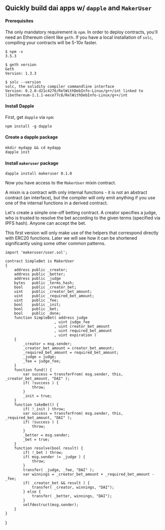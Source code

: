 Quickly build dai apps w/ `dapple` and `MakerUser`
---

#### Prerequisites

The only mandatory requirement is `npm`. In order to deploy contracts,
you'll need an Ethereum client like `geth`. If you have a local installation
of `solc`, compiling your contracts will be 5-10x faster.

    $ npm -v
    3.5.3

    $ geth version
    Geth
    Version: 1.3.3

    $ solc --version
    solc, the solidity compiler commandline interface
    Version: 0.2.0-d21c4276/RelWithDebInfo-Linux/g++/int linked to libethereum-1.1.1-eece77c8/RelWithDebInfo-Linux/g++/int


#### Install Dapple

First, get `dapple` via `npm`:

    npm install -g dapple

#### Create a dapple package

    mkdir mydapp && cd mydapp
    dapple init

#### Install `makeruser` package

    dapple install makeruser 0.1.0

Now you have access to the `MakerUser` mixin contract.

A mixin is a contract with only internal functions - it is not an abstract contract (an interface),
but the compiler will only emit anything if you use one of the internal functions in a derived contract.

Let's create a simple one-off betting contract. A creator specifies a judge, who is
trusted to resolve the bet according to the given terms (specified via IPFS hash).
Anyone can accept the bet.

This first version will only make use of the helpers that correspond directly with ERC20 functions.
Later we will see how it can be shortened significantly using some other common patterns.

    import 'makeruser/user.sol';

    contract SimpleBet is MakerUser
    {
        address public _creator;
        address public _better;
        address public _judge
        bytes   public _terms_hash;
        bool    public _creator_bet;
        uint    public _creator_bet_amount;
        uint    public _required_bet_amount;
        uint    public _fee;
        bool    public _init;
        bool    public _bet;
        bool    public _done;
        function SimpleBet( address judge
                          , uint judge_fee
                          , uint creator_bet_amount
                          , uint required_bet_amount
                          , uint expiration )
        {
            _creator = msg.sender;
            _creator_bet_amount = creator_bet_amount;
            _required_bet_amount = required_bet_amount;
            _judge = judge;
            _fee = judge_fee;
        }
        function fund() {
            var success = transferFrom( msg.sender, this, _creator_bet_amount, "DAI" );
            if( !success ) {
                throw;
            }
            _init = true;
        }
        function takeBet() {
            if( !_init ) throw;
            var success = transferFrom( msg.sender, this, _required_bet_amount, "DAI" );
            if( !success ) {
                throw;
            }
            _better = msg.sender;
            _bet = true;
        }
        function resolve(bool result) {
            if( !_bet ) throw;
            if( msg.sender != _judge ) {
                throw;
            }
            transfer( _judge, _fee, "DAI" );
            var winnings = _creator_bet_amount + _required_bet_amount - _fee;
            if( _creator_bet && result ) {
                transfer( _creator, winnings, "DAI");
            } else {
                transfer( _better, winnings, "DAI");
            }
            selfdestruct(msg.sender);
        }
    }
}
